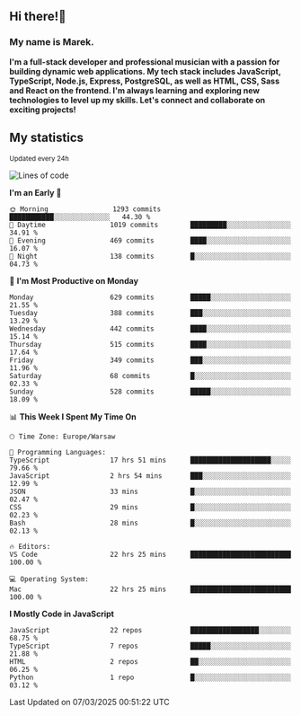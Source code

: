 ## Hi there!👋 ##
### My name is Marek. ###

**I'm a full-stack developer and professional musician with a passion for building dynamic web applications. My tech stack includes JavaScript, TypeScript, Node.js, Express, PostgreSQL, as well as HTML, CSS, Sass and React on the frontend. I'm always learning and exploring new technologies to level up my skills. Let's connect and collaborate on exciting projects!**

## My statistics ##
<sub>Updated every 24h</sub>
<!--START_SECTION:waka-->
![Lines of code](https://img.shields.io/badge/From%20Hello%20World%20I%27ve%20Written-176.8%20thousand%20lines%20of%20code-blue)

**I'm an Early 🐤** 

```text
🌞 Morning                1293 commits        ███████████░░░░░░░░░░░░░░   44.30 % 
🌆 Daytime                1019 commits        █████████░░░░░░░░░░░░░░░░   34.91 % 
🌃 Evening                469 commits         ████░░░░░░░░░░░░░░░░░░░░░   16.07 % 
🌙 Night                  138 commits         █░░░░░░░░░░░░░░░░░░░░░░░░   04.73 % 
```
📅 **I'm Most Productive on Monday** 

```text
Monday                   629 commits         █████░░░░░░░░░░░░░░░░░░░░   21.55 % 
Tuesday                  388 commits         ███░░░░░░░░░░░░░░░░░░░░░░   13.29 % 
Wednesday                442 commits         ████░░░░░░░░░░░░░░░░░░░░░   15.14 % 
Thursday                 515 commits         ████░░░░░░░░░░░░░░░░░░░░░   17.64 % 
Friday                   349 commits         ███░░░░░░░░░░░░░░░░░░░░░░   11.96 % 
Saturday                 68 commits          █░░░░░░░░░░░░░░░░░░░░░░░░   02.33 % 
Sunday                   528 commits         █████░░░░░░░░░░░░░░░░░░░░   18.09 % 
```


📊 **This Week I Spent My Time On** 

```text
🕑︎ Time Zone: Europe/Warsaw

💬 Programming Languages: 
TypeScript               17 hrs 51 mins      ████████████████████░░░░░   79.66 % 
JavaScript               2 hrs 54 mins       ███░░░░░░░░░░░░░░░░░░░░░░   12.99 % 
JSON                     33 mins             █░░░░░░░░░░░░░░░░░░░░░░░░   02.47 % 
CSS                      29 mins             █░░░░░░░░░░░░░░░░░░░░░░░░   02.23 % 
Bash                     28 mins             █░░░░░░░░░░░░░░░░░░░░░░░░   02.13 % 

🔥 Editors: 
VS Code                  22 hrs 25 mins      █████████████████████████   100.00 % 

💻 Operating System: 
Mac                      22 hrs 25 mins      █████████████████████████   100.00 % 
```

**I Mostly Code in JavaScript** 

```text
JavaScript               22 repos            █████████████████░░░░░░░░   68.75 % 
TypeScript               7 repos             █████░░░░░░░░░░░░░░░░░░░░   21.88 % 
HTML                     2 repos             ██░░░░░░░░░░░░░░░░░░░░░░░   06.25 % 
Python                   1 repo              █░░░░░░░░░░░░░░░░░░░░░░░░   03.12 % 
```




 Last Updated on 07/03/2025 00:51:22 UTC
<!--END_SECTION:waka-->

<!--
**MarekSax/MarekSax** is a ✨ _special_ ✨ repository because its `README.md` (this file) appears on your GitHub profile.

Here are some ideas to get you started:

- 🔭 I’m currently working on ...
- 🌱 I’m currently learning ...
- 👯 I’m looking to collaborate on ...
- 🤔 I’m looking for help with ...
- 💬 Ask me about ...
- 📫 How to reach me: ...
- 😄 Pronouns: ...
- ⚡ Fun fact: ...
-->
